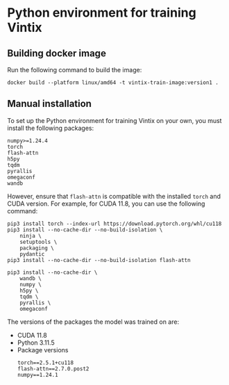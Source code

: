 # Python environment for training Vintix

## Building docker image
Run the following command to build the image:

```shell
docker build --platform linux/amd64 -t vintix-train-image:version1 .
```

## Manual installation
To set up the Python environment for training Vintix on your own, you must install the following packages:
```shell
numpy>=1.24.4
torch
flash-attn
h5py
tqdm
pyrallis
omegaconf
wandb
```

However, ensure that `flash-attn` is compatible with the installed `torch`
and CUDA version. For example, for CUDA 11.8, you can use the following command:

```shell
pip3 install torch --index-url https://download.pytorch.org/whl/cu118
pip3 install --no-cache-dir --no-build-isolation \
    ninja \
    setuptools \
    packaging \
    pydantic
pip3 install --no-cache-dir --no-build-isolation flash-attn

pip3 install --no-cache-dir \
    wandb \
    numpy \
    h5py \
    tqdm \
    pyrallis \
    omegaconf
```

The versions of the packages the model was trained on are:
- CUDA 11.8
- Python 3.11.5
- Package versions
    ```shell
    torch==2.5.1+cu118
    flash-attn==2.7.0.post2
    numpy==1.24.1
    ```
